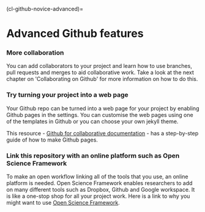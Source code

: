 (cl-github-novice-advanced)=
# Advanced Github features

### More collaboration 
You can add collaborators to your project and learn how to use branches, pull requests and merges to aid collaborative work. 
Take a look at the next chapter on 'Collaborating on Github' for more information on how to do this. 

### Try turning your project into a web page
Your Github repo can be turned into a web page for your project by enabling Github pages in the settings. 
You can customise the web pages using one of the templates in Github or you can choose your own jekyll theme. 

This resource - [Github for collaborative documentation](https://cassgvp.github.io/github-for-collaborative-documentation/) - has a step-by-step guide of how to make Github pages.

### Link this repository with an online platform such as Open Science Framework
To make an open workflow linking all of the tools that you use, an online platform is needed. 
Open Science Framework enables researchers to add on many different tools such as Dropbox, Github and Google workspace. 
It is like a one-stop shop for all your project work. 
Here is a link to why you might want to use [Open Science Framework](https://www.cos.io/blog/5-ways-to-optimize-your-research-workflow-with-osf).
